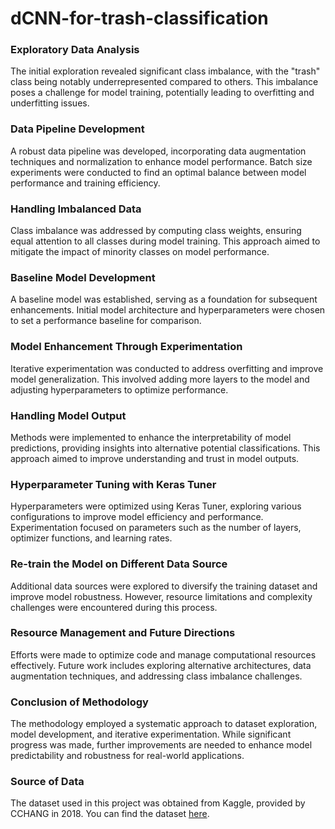 # dCNN-for-trash-classification


### Exploratory Data Analysis

The initial exploration revealed significant class imbalance, with the "trash" class being notably underrepresented compared to others. This imbalance poses a challenge for model training, potentially leading to overfitting and underfitting issues.

### Data Pipeline Development

A robust data pipeline was developed, incorporating data augmentation techniques and normalization to enhance model performance. Batch size experiments were conducted to find an optimal balance between model performance and training efficiency.

### Handling Imbalanced Data

Class imbalance was addressed by computing class weights, ensuring equal attention to all classes during model training. This approach aimed to mitigate the impact of minority classes on model performance.

### Baseline Model Development

A baseline model was established, serving as a foundation for subsequent enhancements. Initial model architecture and hyperparameters were chosen to set a performance baseline for comparison.

### Model Enhancement Through Experimentation

Iterative experimentation was conducted to address overfitting and improve model generalization. This involved adding more layers to the model and adjusting hyperparameters to optimize performance.

### Handling Model Output

Methods were implemented to enhance the interpretability of model predictions, providing insights into alternative potential classifications. This approach aimed to improve understanding and trust in model outputs.

### Hyperparameter Tuning with Keras Tuner

Hyperparameters were optimized using Keras Tuner, exploring various configurations to improve model efficiency and performance. Experimentation focused on parameters such as the number of layers, optimizer functions, and learning rates.

### Re-train the Model on Different Data Source

Additional data sources were explored to diversify the training dataset and improve model robustness. However, resource limitations and complexity challenges were encountered during this process.

### Resource Management and Future Directions

Efforts were made to optimize code and manage computational resources effectively. Future work includes exploring alternative architectures, data augmentation techniques, and addressing class imbalance challenges.

### Conclusion of Methodology

The methodology employed a systematic approach to dataset exploration, model development, and iterative experimentation. While significant progress was made, further improvements are needed to enhance model predictability and robustness for real-world applications.

### Source of Data

The dataset used in this project was obtained from Kaggle, provided by CCHANG in 2018. You can find the dataset [here](https://www.kaggle.com/ds/81794).
